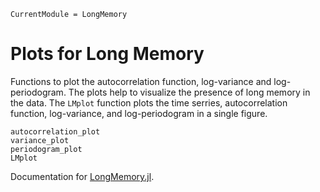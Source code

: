 ```@meta
CurrentModule = LongMemory
```

# Plots for Long Memory

Functions to plot the autocorrelation function, log-variance and log-periodogram. The plots help to visualize the presence of long memory in the data. The `LMplot` function plots the time serries, autocorrelation function, log-variance, and log-periodogram in a single figure.

```@docs
autocorrelation_plot
variance_plot
periodogram_plot
LMplot
```

Documentation for [LongMemory.jl](https://github.com/everval/LongMemory.jl).
